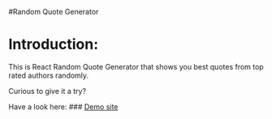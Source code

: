 #Random Quote Generator

# Introduction:

This is React Random Quote Generator that shows you best quotes from top rated authors randomly.

Curious to give it a try?

Have a look here: ### [Demo site](https://random-quote-generator294.netlify.app/)
